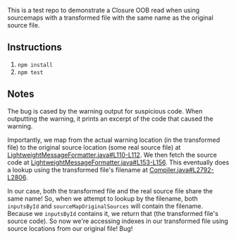 This is a test repo to demonstrate a Closure OOB read when using
sourcemaps with a transformed file with the same name as the original
source file.

## Instructions

1. `npm install`
2. `npm test`

## Notes

The bug is cased by the warning output for suspicious code. When
outputting the warning, it prints an excerpt of the code that caused the
warning.

Importantly, we map from the actual warning location (in the transformed
file) to the original source location (some real source file) at
[LightweightMessageFormatter.java#L110-L112][1]. We then fetch the
source code at [LightweightMessageFormatter.java#L153-L156][2]. This
eventually does a lookup using the transformed file's filename at
[Compiler.java#L2792-L2806][3].

In our case, both the transformed file and the real source file share
the same name! So, when we attempt to lookup by the filename, both
`inputsById` and `sourceMapOriginalSources` will contain the filename.
Because we `inputsById` contains it, we return that (the transformed
file's source code). So now we're accessing indexes in our transformed
file using source locations from our original file! Bug!


[1]: https://github.com/google/closure-compiler/blob/0a179a83d49e9303166fa4c8a82b5eef57730de5/src/com/google/javascript/jscomp/LightweightMessageFormatter.java#L110-L112
[2]: https://github.com/google/closure-compiler/blob/0a179a83d49e9303166fa4c8a82b5eef57730de5/src/com/google/javascript/jscomp/LightweightMessageFormatter.java#L153-L156
[3]: https://github.com/google/closure-compiler/blob/0a179a83d49e9303166fa4c8a82b5eef57730de5/src/com/google/javascript/jscomp/Compiler.java#L2792-L2806
